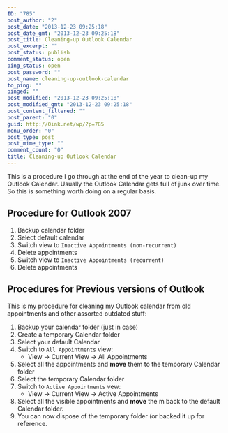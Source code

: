 ```yaml
---
ID: "785"
post_author: "2"
post_date: "2013-12-23 09:25:18"
post_date_gmt: "2013-12-23 09:25:18"
post_title: Cleaning-up Outlook Calendar
post_excerpt: ""
post_status: publish
comment_status: open
ping_status: open
post_password: ""
post_name: cleaning-up-outlook-calendar
to_ping: ""
pinged: ""
post_modified: "2013-12-23 09:25:18"
post_modified_gmt: "2013-12-23 09:25:18"
post_content_filtered: ""
post_parent: "0"
guid: http://0ink.net/wp/?p=785
menu_order: "0"
post_type: post
post_mime_type: ""
comment_count: "0"
title: Cleaning-up Outlook Calendar
---
```


This is a procedure I go through at the end of the year
to clean-up my Outlook Calendar.  Usually the Outlook
Calendar gets full of junk over time.  So this is something
worth doing on a regular basis.

Procedure for Outlook 2007
--------------------------

1.  Backup calendar folder
2.  Select default calendar
3.  Switch view to `Inactive Appointments (non-recurrent)`
4.  Delete appointments
5.  Switch view to `Inactive Appointments (recurrent)`
6.  Delete appointments

Procedures for Previous versions of Outlook
-------------------------------------------

This is my procedure for cleaning my Outlook calendar from old appointments and other assorted outdated stuff:

1.  Backup your calendar folder (just in case)
2.  Create a temporary Calendar folder
3.  Select your default Calendar
4.  Switch to `All Appointments` view:
    *   View -> Current View -> All Appointments
5.  Select all the appointments and **move** them to the temporary Calendar folder
6.  Select the temporary Calendar folder
7.  Switch to `Active Appointments` vew:
    *   View -> Current View -> Active Appointments
8.  Select all the visible appointments and **move** the m back to the default Calendar folder.
9.  You can now dispose of the temporary folder (or backed it up for reference.
